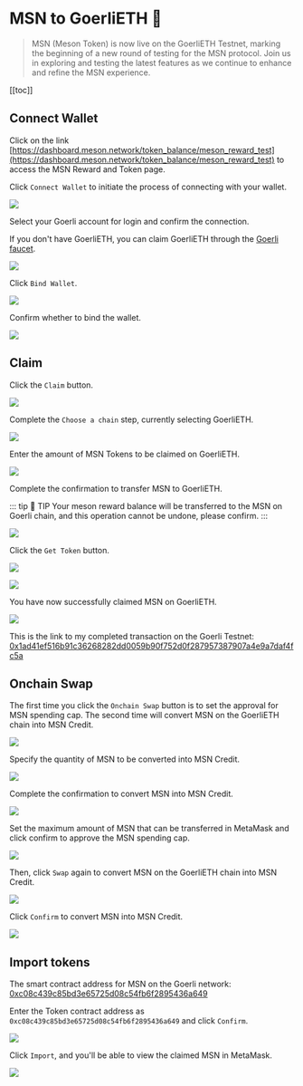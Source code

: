 # MSN to GoerliETH 🐢

>MSN (Meson Token) is now live on the GoerliETH Testnet, marking the beginning of a new round of testing for the MSN protocol. Join us in exploring and testing the latest features as we continue to enhance and refine the MSN experience.

[[toc]]

## Connect Wallet

Click on the link [https://dashboard.meson.network/token_balance/meson_reward_test](https://dashboard.meson.network/token_balance/meson_reward_test) to access the MSN Reward and Token page.

Click `Connect Wallet` to initiate the process of connecting with your wallet.

![](./../images/../src/images/msn/msn01.png)

Select your Goerli account for login and confirm the connection.

If you don't have GoerliETH, you can claim GoerliETH through the [Goerli faucet](https://goerlifaucet.com/).

![](./../images/../src/images/msn/msn02.png)

Click `Bind Wallet`.

![](./../images/../src/images/msn/msn03.png)

Confirm whether to bind the wallet.

![](./../images/../src/images/msn/msn04.png)

## Claim

Click the `Claim` button.

![](./../images/../src/images/msn/msn05.png)

Complete the `Choose a chain` step, currently selecting GoerliETH.

![](./../images/../src/images/msn/msn06.png)

Enter the amount of MSN Tokens to be claimed on GoerliETH.

![](./../images/../src/images/msn/msn07.png)

Complete the confirmation to transfer MSN to GoerliETH.

::: tip 🚧 TIP
Your meson reward balance will be transferred to the MSN on Goerli chain, and this operation cannot be undone, please confirm.
:::

![](./../images/../src/images/msn/msn08.png)

Click the `Get Token` button.

![](./../images/../src/images/msn/msn09.png)

![](./../images/../src/images/msn/msn10.png)

You have now successfully claimed MSN on GoerliETH.

![](./../images/../src/images/msn/msn11.png)

This is the link to my completed transaction on the Goerli Testnet: [0x1ad41ef516b91c36268282dd0059b90f752d0f287957387907a4e9a7daf4fc5a](https://goerli.etherscan.io/tx/0x1ad41ef516b91c36268282dd0059b90f752d0f287957387907a4e9a7daf4fc5a)

## Onchain Swap

The first time you click the `Onchain Swap` button is to set the approval for MSN spending cap. The second time will convert MSN on the GoerliETH chain into MSN Credit.

![](./../images/../src/images/msn/msn12-1.png)

Specify the quantity of MSN to be converted into MSN Credit.

![](./../images/../src/images/msn/msn13.png)

Complete the confirmation to convert MSN into MSN Credit.

![](./../images/../src/images/msn/msn14.png)

Set the maximum amount of MSN that can be transferred in MetaMask and click confirm to approve the MSN spending cap.

![](./../images/../src/images/msn/msn23.png)

Then, click `Swap` again to convert MSN on the GoerliETH chain into MSN Credit.

![](./../images/../src/images/msn/msn17.png)

Click `Confirm` to convert MSN into MSN Credit.

![](./../images/../src/images/msn/msn18.png)

## Import tokens

The smart contract address for MSN on the Goerli network: [0xc08c439c85bd3e65725d08c54fb6f2895436a649](https://goerli.etherscan.io/token/0xc08c439c85bd3e65725d08c54fb6f2895436a649)

Enter the Token contract address as `0xc08c439c85bd3e65725d08c54fb6f2895436a649` and click `Confirm`.

![](./../images/../src/images/msn/msn24.png)

Click `Import`, and you'll be able to view the claimed MSN in MetaMask.

![](./../images/../src/images/msn/msn25.png)